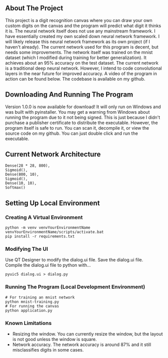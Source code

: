 ## About The Project

This project is a digit recognition canvas where you can draw your own custom digits on the canvas and the program will predict what digit it thinks it is. The neural network itself does not use any mainstream framework. I have essentially created my own scaled down neural network framework. I will likely release this neural network framework as its own project (if I haven't already). The current network used for this program is decent, but needs some improvements. The network itself was trained on the mnist dataset (which I modified during training for better generalization). It achieves about an 95% accuracy on the test dataset. The current network is a traditional deep neural network. However, I intend to code convolutional layers in the near future for improved accuracy. A video of the program in action can be found below. The codebase is available on my github.

## Downloading And Running The Program

Version 1.0.0 is now available for download! It will only run on Windows and was built with pyinstaller. You may get a warning from Windows about running the program due to it not being signed. This is just because I didn't purchase a publisher certificate to distribute the executable. However, the program itself is safe to run. You can scan it, decompile it, or view the source code on my github. You can just double click and run the executable.

## Current Network Architecture

```
Dense(28 * 28, 800),
Sigmoid(),
Dense(800, 10),
Sigmoid(),
Dense(10, 10),
Softmax()
```

## Setting Up Local Environment

### Creating A Virtual Environment

```
python -m venv venvYourEnvironmentName
venvYourEnvironmentName/scripts/activate.bat
pip install -r requirements.txt
```

### Modifying The UI
Use QT Designer to modify the dialog.ui file.
Save the dialog.ui file.  
Compile the dialog.ui file to python with...   
```
pyuic5 dialog.ui > dialog.py
```

### Running The Program (Local Development Environment)
```
# For training an mnist network
python mnist-training.py
# For running the canvas
python application.py
```

### Known Limitations
- Resizing the window. You can currently resize the window, but the layout is not good unless the window is square.
- Network accuracy. The network accuracy is around 87% and it still misclassifies digits in some cases.
